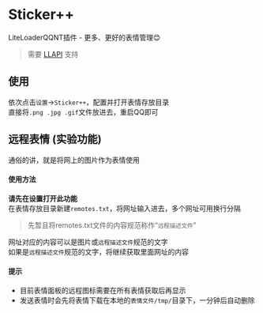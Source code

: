 # Sticker++

LiteLoaderQQNT插件 - 更多、更好的表情管理😊  

> 需要 [LLAPI](https://github.com/Night-stars-1/LiteLoaderQQNT-Plugin-LLAPI) 支持

## 使用

依次点击`设置`->`Sticker++`，配置并打开表情存放目录  
直接将`.png .jpg .gif`文件放进去，重启QQ即可

## 远程表情 **(实验功能)**

通俗的讲，就是将网上的图片作为表情使用  

#### 使用方法

**请先在设置打开此功能**  
在表情存放目录新建`remotes.txt`，将网址输入进去，多个网址可用换行分隔  

> 先暂且将remotes.txt文件的内容规范称作“`远程描述文件`”  
>

网址对应的内容可以是图片或`远程描述文件`规范的文字  
如果是`远程描述文件`规范的文字，将继续获取里面网址的内容  

#### 提示

- 目前表情面板的远程图标需要在所有表情获取后再显示
- 发送表情时会先将表情下载在本地的`表情文件/tmp/`目录下，一分钟后自动删除

